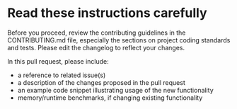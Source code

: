 # Read these instructions carefully

Before you proceed, review the contributing guidelines in the CONTRIBUTING.md file, especially the sections on project coding standards and tests. Please edit the changelog to reflect your changes.

In this pull request, please include:

- a reference to related issue(s)
- a description of the changes proposed in the pull request
- an example code snippet illustrating usage of the new functionality
- memory/runtime benchmarks, if changing existing functionality
